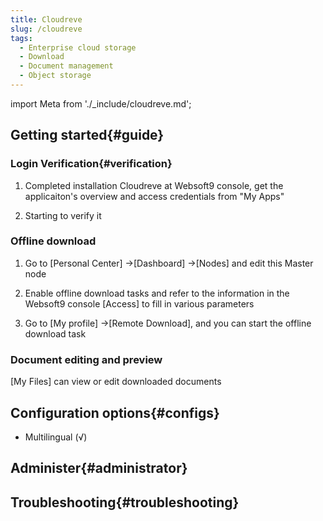 ```yaml
---
title: Cloudreve
slug: /cloudreve
tags:
  - Enterprise cloud storage 
  - Download 
  - Document management 
  - Object storage  
---
```


import Meta from './_include/cloudreve.md';

<Meta name="meta" />

## Getting started{#guide}

### Login Verification{#verification}

1. Completed installation Cloudreve at Websoft9 console, get the applicaiton's overview and access credentials from "My Apps"  

2. Starting to verify it

### Offline download 

1. Go to [Personal Center] ->[Dashboard] ->[Nodes] and edit this Master node

2. Enable offline download tasks and refer to the information in the Websoft9 console [Access] to fill in various parameters 

3. Go to [My profile] ->[Remote Download], and you can start the offline download task 

### Document editing and preview 

[My Files] can view or edit downloaded documents

## Configuration options{#configs}

- Multilingual (√)

## Administer{#administrator}

## Troubleshooting{#troubleshooting}
